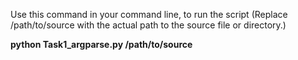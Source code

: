 Use this command in your command line, to run the script (Replace /path/to/source with the actual path to the source file or directory.)

**python Task1_argparse.py /path/to/source**
